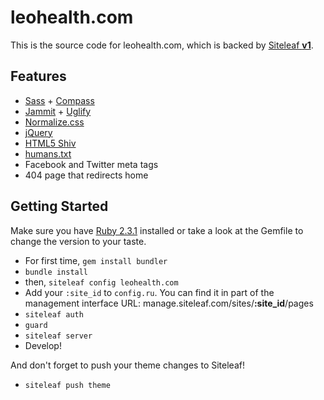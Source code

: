 # leohealth.com

This is the source code for leohealth.com, which is backed by [Siteleaf **v1**](https://github.com/siteleaf/siteleaf-gem/tree/v1/).

## Features

* [Sass](https://www.ruby-lang.org/en/downloads/) + [Compass](http://compass-style.org/)
* [Jammit](http://documentcloud.github.io/jammit/) + [Uglify](https://github.com/mishoo/UglifyJS)
* [Normalize.css](https://necolas.github.io/normalize.css/)
* [jQuery](https://jquery.com/)
* [HTML5 Shiv](https://github.com/aFarkas/html5shiv)
* [humans.txt](http://humanstxt.org/)
* Facebook and Twitter meta tags
* 404 page that redirects home

## Getting Started

Make sure you have [Ruby 2.3.1](https://www.ruby-lang.org/en/downloads/) installed or take a look at the Gemfile to change the version to your taste.

* For first time, ```gem install bundler```
* ```bundle install```
* then, ```siteleaf config leohealth.com```
* Add your ```:site_id``` to ```config.ru```. You can find it in part of the management interface URL: manage.siteleaf.com/sites/**:site_id**/pages
* ```siteleaf auth```
* ```guard```
* ```siteleaf server```
* Develop!

And don't forget to push your theme changes to Siteleaf!
* ```siteleaf push theme```

